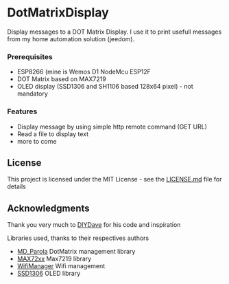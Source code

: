 # DotMatrixDisplay

Display messages to a DOT Matrix Display.
I use it to print usefull messages from my home automation solution (jeedom).

### Prerequisites

* ESP8266 (mine is Wemos D1 NodeMcu  ESP12F 
* DOT Matrix based on MAX7219
* OLED display (SSD1306 and SH1106 based 128x64 pixel) - not mandatory

### Features
* Display message by using simple http remote command (GET URL)
* Read a file to display text
* more to come

## License

This project is licensed under the MIT License - see the [LICENSE.md](LICENSE.md) file for details

## Acknowledgments

Thank you very much to [DIYDave](https://github.com/DIYDave/ScrollText-ESP8266) for his code and inspiration 

Libraries used, thanks to their respectives authors
* [MD_Parola](https://github.com/MajicDesigns/MD_Parola) DotMatrix management library
* [MAX72xx](https://github.com/MajicDesigns/MD_MAX72XX) Max7219 library
* [WifiManager](https://github.com/tzapu/WiFiManager) Wifi management
* [SSD1306](https://github.com/squix78/esp8266-oled-ssd1306) OLED library
